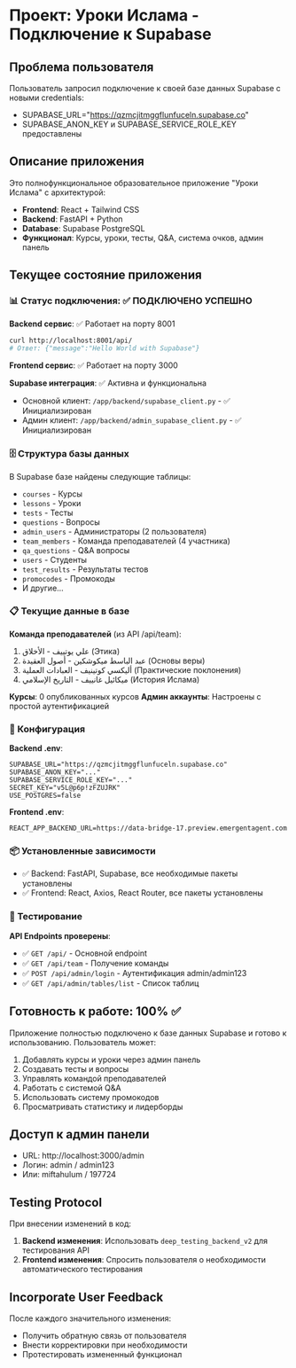 # Проект: Уроки Ислама - Подключение к Supabase

## Проблема пользователя
Пользователь запросил подключение к своей базе данных Supabase с новыми credentials:
- SUPABASE_URL="https://qzmcjitmggflunfuceln.supabase.co"
- SUPABASE_ANON_KEY и SUPABASE_SERVICE_ROLE_KEY предоставлены

## Описание приложения
Это полнофункциональное образовательное приложение "Уроки Ислама" с архитектурой:
- **Frontend**: React + Tailwind CSS
- **Backend**: FastAPI + Python
- **Database**: Supabase PostgreSQL
- **Функционал**: Курсы, уроки, тесты, Q&A, система очков, админ панель

## Текущее состояние приложения

### 📊 Статус подключения: ✅ ПОДКЛЮЧЕНО УСПЕШНО

**Backend сервис**: ✅ Работает на порту 8001
```bash
curl http://localhost:8001/api/
# Ответ: {"message":"Hello World with Supabase"}
```

**Frontend сервис**: ✅ Работает на порту 3000

**Supabase интеграция**: ✅ Активна и функциональна
- Основной клиент: `/app/backend/supabase_client.py` - ✅ Инициализирован
- Админ клиент: `/app/backend/admin_supabase_client.py` - ✅ Инициализирован

### 🗄️ Структура базы данных
В Supabase базе найдены следующие таблицы:
- `courses` - Курсы
- `lessons` - Уроки 
- `tests` - Тесты
- `questions` - Вопросы
- `admin_users` - Администраторы (2 пользователя)
- `team_members` - Команда преподавателей (4 участника)
- `qa_questions` - Q&A вопросы
- `users` - Студенты
- `test_results` - Результаты тестов
- `promocodes` - Промокоды
- И другие...

### 📋 Текущие данные в базе
**Команда преподавателей** (из API /api/team):
1. علي يوتييف - الأخلاق (Этика)
2. عبد الباسط ميكوشكين - أصول العقيدة (Основы веры)  
3. أليكسي كوتينيف - العبادات العملية (Практические поклонения)
4. ميكائيل غانييف - التاريخ الإسلامي (История Ислама)

**Курсы**: 0 опубликованных курсов
**Админ аккаунты**: Настроены с простой аутентификацией

### 🔧 Конфигурация
**Backend .env**:
```
SUPABASE_URL="https://qzmcjitmggflunfuceln.supabase.co"
SUPABASE_ANON_KEY="..."
SUPABASE_SERVICE_ROLE_KEY="..."
SECRET_KEY="v5L@p6p!zFZUJRK"
USE_POSTGRES=false
```

**Frontend .env**:
```
REACT_APP_BACKEND_URL=https://data-bridge-17.preview.emergentagent.com
```

### 📦 Установленные зависимости
- ✅ Backend: FastAPI, Supabase, все необходимые пакеты установлены
- ✅ Frontend: React, Axios, React Router, все пакеты установлены

### 🧪 Тестирование
**API Endpoints проверены**:
- ✅ `GET /api/` - Основной endpoint
- ✅ `GET /api/team` - Получение команды
- ✅ `POST /api/admin/login` - Аутентификация admin/admin123
- ✅ `GET /api/admin/tables/list` - Список таблиц

## Готовность к работе: 100% ✅

Приложение полностью подключено к базе данных Supabase и готово к использованию. Пользователь может:
1. Добавлять курсы и уроки через админ панель
2. Создавать тесты и вопросы
3. Управлять командой преподавателей  
4. Работать с системой Q&A
5. Использовать систему промокодов
6. Просматривать статистику и лидерборды

## Доступ к админ панели
- URL: http://localhost:3000/admin
- Логин: admin / admin123
- Или: miftahulum / 197724

## Testing Protocol
При внесении изменений в код:
1. **Backend изменения**: Использовать `deep_testing_backend_v2` для тестирования API
2. **Frontend изменения**: Спросить пользователя о необходимости автоматического тестирования

## Incorporate User Feedback  
После каждого значительного изменения:
- Получить обратную связь от пользователя
- Внести корректировки при необходимости
- Протестировать измененный функционал
